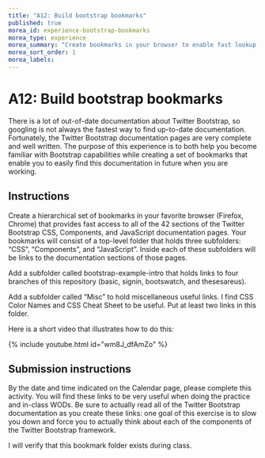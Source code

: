 ```yaml
---
title: "A12: Build bootstrap bookmarks"
published: true
morea_id: experience-bootstrap-bookmarks
morea_type: experience
morea_summary: "Create bookmarks in your browser to enable fast lookup of Bootstrap documentation."
morea_sort_order: 1
morea_labels:
---
```


# A12: Build bootstrap bookmarks

There is a lot of out-of-date documentation about Twitter Bootstrap, so googling is not always the fastest way
to find up-to-date documentation.  Fortunately, the Twitter Bootstrap documentation pages are very complete and 
well written.  The purpose of this experience is to both help you become familiar with Bootstrap capabilities 
while creating a set of bookmarks that enable you to easily find this documentation in future when you are 
working. 

## Instructions

Create a hierarchical set of bookmarks in your favorite browser (Firefox, Chrome) that provides fast access to all of the 42 sections of the Twitter Bootstrap CSS, Components, and JavaScript documentation pages.  Your bookmarks will consist of a top-level folder that holds three subfolders: “CSS”, “Components”, and “JavaScript”.  Inside each of these subfolders will be links to the documentation sections of those pages.

Add a subfolder called bootstrap-example-intro that holds links to four branches of this repository (basic, signin, bootswatch, and thesesareus).

Add a subfolder called “Misc” to hold miscellaneous useful links.  I find CSS Color Names and CSS Cheat Sheet to be useful.  Put at least two links in this folder.

Here is a short video that illustrates how to do this:

{% include youtube.html id="wm8J_dfAmZo" %}

## Submission instructions

By the date and time indicated on the Calendar page, please complete this activity.  You will find these links to be very useful when doing the practice and in-class WODs. Be sure to actually read all of the Twitter Bootstrap documentation as you create these links: one goal of this exercise is to slow you down and force you to actually think about each of the components of the Twitter Bootstrap framework.

I will verify that this bookmark folder exists during class.







